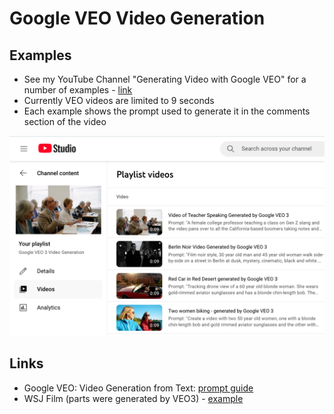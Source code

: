 # Google VEO  Video Generation

## Examples

- See my YouTube Channel "Generating Video with Google VEO" for a number of examples - [link](https://studio.youtube.com/playlist/PL4Q4HssKcxYtq21IP2SVVQwTtYKn7Gv29/videos)
- Currently VEO videos are limited to 9 seconds
- Each example shows the prompt used to generate it in the comments section of the video
  
<kbd><img src="https://github.com/lynnlangit/gcp-essentials/blob/master/7_sample_data/images/veo3-playlist.png" width=800></kbd>
  
## Links

- Google VEO: Video Generation from Text: [prompt guide](https://cloud.google.com/vertex-ai/generative-ai/docs/video/video-gen-prompt-guide)
- WSJ Film (parts were generated by VEO3) - [example](https://www.youtube.com/watch?v=US2gO7UYEfY)

